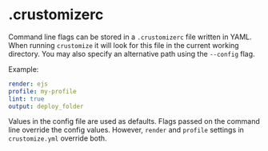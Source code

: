 # .crustomizerc

Command line flags can be stored in a `.crustomizerc` file written in YAML. When
running `crustomize` it will look for this file in the current working directory.
You may also specify an alternative path using the `--config` flag.

Example:

```yaml
render: ejs
profile: my-profile
lint: true
output: deploy_folder
```

Values in the config file are used as defaults. Flags passed on the command line
override the config values. However, `render` and `profile` settings in
`crustomize.yml` override both.
